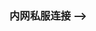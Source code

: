 <!-- <!-- ## 前端
#### hello
```
    nodejs 版本14.x 15.x 皆可
    npm建议用6.x

    命令：npm install -g npm@6
```


#### 编译
```
didijdfdijgdigj



```

## 后端
### 软件
+ idea community
+ maven3.6.x
+ java8 -->

### 内网私服连接 -->
 